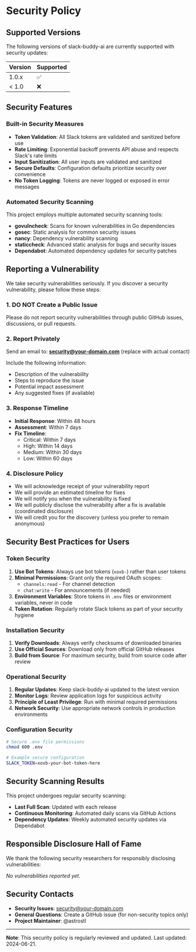 # Security Policy

## Supported Versions

The following versions of slack-buddy-ai are currently supported with security updates:

| Version | Supported          |
| ------- | ------------------ |
| 1.0.x   | :white_check_mark: |
| < 1.0   | :x:                |

## Security Features

### Built-in Security Measures

- **Token Validation**: All Slack tokens are validated and sanitized before use
- **Rate Limiting**: Exponential backoff prevents API abuse and respects Slack's rate limits
- **Input Sanitization**: All user inputs are validated and sanitized
- **Secure Defaults**: Configuration defaults prioritize security over convenience
- **No Token Logging**: Tokens are never logged or exposed in error messages

### Automated Security Scanning

This project employs multiple automated security scanning tools:

- **govulncheck**: Scans for known vulnerabilities in Go dependencies
- **gosec**: Static analysis for common security issues
- **nancy**: Dependency vulnerability scanning
- **staticcheck**: Advanced static analysis for bugs and security issues
- **Dependabot**: Automated dependency updates for security patches

## Reporting a Vulnerability

We take security vulnerabilities seriously. If you discover a security vulnerability, please follow these steps:

### 1. **DO NOT** Create a Public Issue

Please do not report security vulnerabilities through public GitHub issues, discussions, or pull requests.

### 2. Report Privately

Send an email to: **security@your-domain.com** (replace with actual contact)

Include the following information:
- Description of the vulnerability
- Steps to reproduce the issue
- Potential impact assessment
- Any suggested fixes (if available)

### 3. Response Timeline

- **Initial Response**: Within 48 hours
- **Assessment**: Within 7 days
- **Fix Timeline**: 
  - Critical: Within 7 days
  - High: Within 14 days
  - Medium: Within 30 days
  - Low: Within 60 days

### 4. Disclosure Policy

- We will acknowledge receipt of your vulnerability report
- We will provide an estimated timeline for fixes
- We will notify you when the vulnerability is fixed
- We will publicly disclose the vulnerability after a fix is available (coordinated disclosure)
- We will credit you for the discovery (unless you prefer to remain anonymous)

## Security Best Practices for Users

### Token Security

1. **Use Bot Tokens**: Always use bot tokens (`xoxb-`) rather than user tokens
2. **Minimal Permissions**: Grant only the required OAuth scopes:
   - `channels:read` - For channel detection
   - `chat:write` - For announcements (if needed)
3. **Environment Variables**: Store tokens in `.env` files or environment variables, never in code
4. **Token Rotation**: Regularly rotate Slack tokens as part of your security hygiene

### Installation Security

1. **Verify Downloads**: Always verify checksums of downloaded binaries
2. **Use Official Sources**: Download only from official GitHub releases
3. **Build from Source**: For maximum security, build from source code after review

### Operational Security

1. **Regular Updates**: Keep slack-buddy-ai updated to the latest version
2. **Monitor Logs**: Review application logs for suspicious activity
3. **Principle of Least Privilege**: Run with minimal required permissions
4. **Network Security**: Use appropriate network controls in production environments

### Configuration Security

```bash
# Secure .env file permissions
chmod 600 .env

# Example secure configuration
SLACK_TOKEN=xoxb-your-bot-token-here
```

## Security Scanning Results

This project undergoes regular security scanning:

- **Last Full Scan**: Updated with each release
- **Continuous Monitoring**: Automated daily scans via GitHub Actions
- **Dependency Updates**: Weekly automated security updates via Dependabot

## Responsible Disclosure Hall of Fame

We thank the following security researchers for responsibly disclosing vulnerabilities:

<!-- Add names here as vulnerabilities are reported and fixed -->
*No vulnerabilities reported yet.*

## Security Contacts

- **Security Issues**: security@your-domain.com
- **General Questions**: Create a GitHub issue (for non-security topics only)
- **Project Maintainer**: @astrostl

---

**Note**: This security policy is regularly reviewed and updated. Last updated: 2024-06-21.